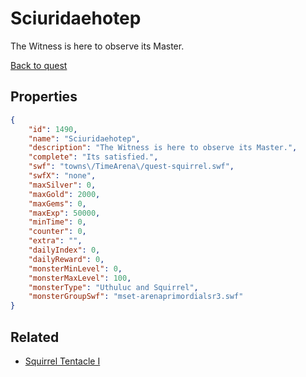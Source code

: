 # Sciuridaehotep

The Witness is here to observe its Master.

[Back to quest](../quests.md)

## Properties

```json
{
    "id": 1490,
    "name": "Sciuridaehotep",
    "description": "The Witness is here to observe its Master.",
    "complete": "Its satisfied.",
    "swf": "towns\/TimeArena\/quest-squirrel.swf",
    "swfX": "none",
    "maxSilver": 0,
    "maxGold": 2000,
    "maxGems": 0,
    "maxExp": 50000,
    "minTime": 0,
    "counter": 0,
    "extra": "",
    "dailyIndex": 0,
    "dailyReward": 0,
    "monsterMinLevel": 0,
    "monsterMaxLevel": 100,
    "monsterType": "Uthuluc and Squirrel",
    "monsterGroupSwf": "mset-arenaprimordialsr3.swf"
}
```

## Related

- [Squirrel Tentacle I](../items/17938-squirrel-tentacle-i.md)


